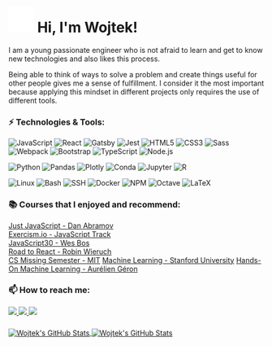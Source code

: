 # <img width=50 src="https://github.com/wszczawinski/wszczawinski.github.io/blob/master/src/img/deer_logo_white.png" /> Hi, I'm Wojtek!

I am a young passionate engineer who is not afraid to learn and get to know new technologies and also likes this process.

Being able to think of ways to solve a problem and create things useful for other people gives me a sense of fulfillment. I consider it the most important because applying this mindset in different projects only requires the use of different tools.

### ⚡ Technologies & Tools:

![JavaScript](https://img.shields.io/badge/-JavaScript%20ES6+-F7DF1E?style=flat&logo=javascript&logoColor=ffffff)
![React](https://img.shields.io/badge/-React-61DAFB?style=flat&logo=react&logoColor=ffffff)
![Gatsby](https://img.shields.io/badge/-Gatsby-663399?style=flat&logo=gatsby&logoColor=ffffff)
![Jest](https://img.shields.io/badge/-Jest-C21325?style=flat&logo=jest&logoColor=ffffff)
![HTML5](https://img.shields.io/badge/-HTML5-e34f26?style=flat&logo=HTML5&logoColor=ffffff)
![CSS3](https://img.shields.io/badge/-CSS3-1572B6?style=flat&logo=CSS3&logoColor=ffffff)
![Sass](https://img.shields.io/badge/-Scss/Sass-cc6699?style=flat&logo=sass&logoColor=ffffff)
![Webpack](https://img.shields.io/badge/-Webpack-8DD6F9?style=flat&logo=webpack&logoColor=ffffff)
![Bootstrap](https://img.shields.io/badge/-Bootstrap-563D7C?style=flat&logo=bootstrap&logoColor=ffffff)
![TypeScript](https://img.shields.io/badge/-TypeScript-007ACC?style=flat&logo=typescript&logoColor=ffffff)
![Node.js](https://img.shields.io/badge/-Node.js-339933?style=flat&logo=node.js&logoColor=ffffff)

![Python](https://img.shields.io/badge/-Python-3776AB?style=flat&logo=python&logoColor=ffffff)
![Pandas](https://img.shields.io/badge/-Pandas-130654?style=flat&logo=pandas&logoColor=ffffff)
![Plotly](https://img.shields.io/badge/-Plotly-20293d?style=flat&logo=plotly&logoColor=ffffff)
![Conda](https://img.shields.io/badge/-Conda-43b02a?style=flat&logo=anaconda&logoColor=ffffff)
![Jupyter](https://img.shields.io/badge/-Jupyter-F37626?style=flat&logo=jupyter&logoColor=ffffff)
![R](https://img.shields.io/badge/-R-3776AB?style=flat&logo=r&logoColor=ffffff)


![Linux](https://img.shields.io/badge/-Linux-185886?style=flat&logo=linux&logoColor=ffffff)
![Bash](https://img.shields.io/badge/-Bash-4EAA25?style=flat&logo=gnu-bash&logoColor=ffffff)
![SSH](https://img.shields.io/badge/-SSH-5391FE?style=flat&logo=powershell&logoColor=ffffff)
![Docker](https://img.shields.io/badge/-Docker-007ACC?style=flat&logo=docker&logoColor=ffffff)
![NPM](https://img.shields.io/badge/-NPM-CB3837?style=flat&logo=npm&logoColor=ffffff)
![Octave](https://img.shields.io/badge/-Octave-0790C0?style=flat&logo=octave&logoColor=ffffff)
![LaTeX](https://img.shields.io/badge/-LaTeX-008080?style=flat&logo=latex&logoColor=ffffff)

<!-- ![VSCode](https://img.shields.io/badge/-VS%20Code-007acc?style=flat&logo=visual-studio-code&logoColor=ffffff) -->

<!-- ### 🌱 Currently learning:

![MachineLearning](https://img.shields.io/badge/-🤖%20MachineLearning-0790C0?style=flat) -->

### 📚 Courses that I enjoyed and recommend:

<a href="https://justjavascript.com/" target="blank">Just JavaScript - Dan Abramov</a> <br/>
<a href="https://exercism.io/tracks/javascript" target="blank">Exercism.io - JavaScript Track</a> <br/>
<a href="https://javascript30.com/" target="blank">JavaScript30 - Wes Bos</a> <br/>
<a href="https://www.roadtoreact.com/" target="blank">Road to React - Robin Wieruch</a> <br/>
<a href="https://missing.csail.mit.edu/" target="blank">CS Missing Semester - MIT</a>
<a href="https://www.coursera.org/learn/machine-learning" target="blank">Machine Learning - Stanford University</a>
<a href="https://www.oreilly.com/library/view/hands-on-machine-learning/9781492032632/" target="blank">Hands-On Machine Learning - Aurélien Géron</a> <br/>

### 📫 How to reach me:

<a href="https://www.linkedin.com/in/wszczawinski" targer="blank">
  <img src="https://img.shields.io/badge/-LinkedIn-success?style=flat&logo=linkedin&logoColor=ffffff" />
</a>
<a href="mailto:szczawinski.wojtek@gmail.com">
  <img src="https://img.shields.io/badge/-Mail-success?style=flat&logo=gmail&logoColor=ffffff" />
</a>
<a href="https://https://wszczawinski.github.io//">
  <img src="https://img.shields.io/badge/-Website-success?style=flat&logo=brave&logoColor=ffffff" />
</a>


###


<a href="">
  <img align="center" src="https://github-readme-stats.vercel.app/api?username=wszczawinski&hide=stars&theme=dark&include_all_commits=true&custom_title=📈%20Github%20Stats:&hide_border=true&count_private=true&show_icons=true&icon_color=28a745&line_height=42" alt="Wojtek's GitHub Stats" />
</a>

<a href="">
  <img align="center" src="https://github-readme-stats.vercel.app/api/top-langs/?username=wszczawinski&theme=dark&hide_border=true&hide=jupyter%20notebook,html&hide_title=True&line_height=27" alt="Wojtek's GitHub Stats" />
</a>

<!--
- 🔭 I’m currently working on ...
- 👯 I’m looking to collaborate on ...
- 🤔 I’m looking for help with ...
- 💬 Ask me about ...
- ⚡ Fun fact: ...
-->
